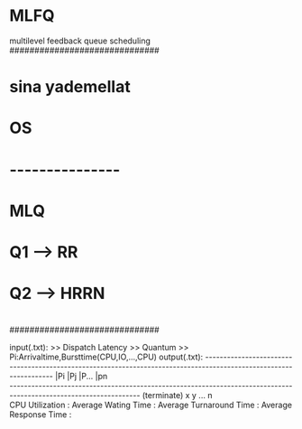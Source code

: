 # MLFQ
multilevel feedback queue scheduling
##############################
#                            #
#       sina yademellat      #
#                            #
#            OS				       #
#                            #
#      ---------------       #
#                            #
#            MLQ             #
#        Q1 --> RR           #
#        Q2 --> HRRN         #
#                            #
##############################

input(.txt):
        >> Dispatch Latency
        >> Quantum
        >> Pi:Arrivaltime,Bursttime(CPU,IO,...,CPU)
output(.txt):
                 ------------------------------------------------------------------------------------------------------------------
                |Pi		|Pj		|P...       |pn		
                ------------------------------------------------------------------------------------------------------------------
  (terminate)   x		  y		  ...         n       		
                CPU Utilization : 
                Average Wating Time : 
                Average Turnaround Time : 
                Average Response Time : 
